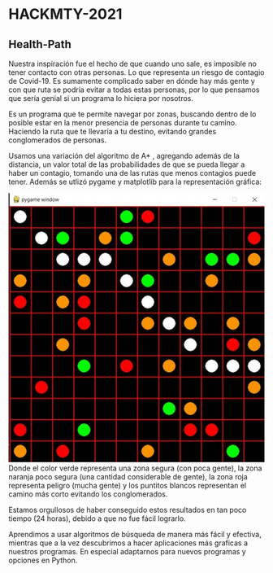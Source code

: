 # HACKMTY-2021
## Health-Path
Nuestra inspiración fue el hecho de que cuando uno sale, es imposible no tener contacto con otras personas. Lo que representa un riesgo de contagio de Covid-19. Es sumamente complicado saber en dónde hay más gente y con que ruta se podría evitar a todas estas personas, por lo que pensamos que sería genial si un programa lo hiciera por nosotros.

Es un programa que te permite navegar por zonas, buscando dentro de lo posible estar en la menor presencia de personas durante tu camino. Haciendo la ruta que te llevaría a tu destino, evitando grandes conglomerados de personas.

Usamos una variación del algoritmo de A* , agregando además de la distancia, un valor total de las probabilidades de que se pueda llegar a haber un contagio, tomando una de las rutas que menos contagios puede tener. Además se utlizó pygame y matplotlib para la representación gráfica:

![Image Text](https://github.com/axelqc/HACKMTY-2021/blob/main/gallery.jpg)
Donde el color verde representa una zona segura (con poca gente), la zona naranja poco segura (una cantidad considerable de gente), la zona roja representa peligro (mucha gente) y los puntitos blancos representan el camino más corto evitando los conglomerados.

Estamos orgullosos de haber conseguido estos resultados en tan poco tiempo (24 horas), debido a que no fue fácil lograrlo.

Aprendimos a usar algoritmos de búsqueda de manera más fácil y efectiva, mientras que a la vez descubrimos a hacer aplicaciones más graficas a nuestros programas. En especial adaptarnos para nuevos programas y opciones en Python.
